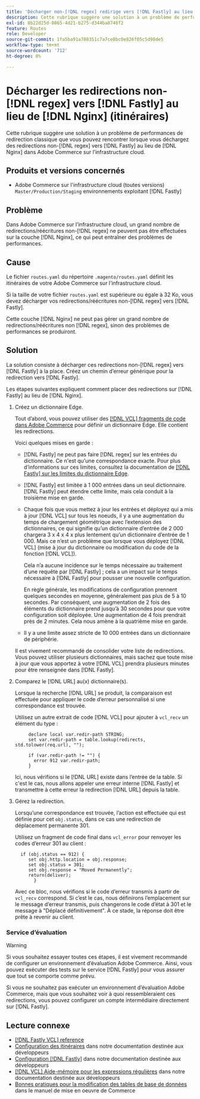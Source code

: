 ```yaml
---
title: 'Décharger non-[!DNL regex] redirige vers [!DNL Fastly] au lieu de [!DNL Nginx] (routes)'
description: Cette rubrique suggère une solution à un problème de performances de redirection classique que vous pouvez rencontrer lorsque vous déchargez des redirections non-[!DNL regex] vers [!DNL Fastly] au lieu de [!DNL Nginx] dans Adobe Commerce sur l’infrastructure cloud.
exl-id: 8b22d25d-0865-4d21-b275-d344ba8748f2
feature: Routes
role: Developer
source-git-commit: 1fa5ba91a788351c7a7ce8bc0e826f05c5d98de5
workflow-type: tm+mt
source-wordcount: '712'
ht-degree: 0%

---
```


# Décharger les redirections non-[!DNL regex] vers [!DNL Fastly] au lieu de [!DNL Nginx] (itinéraires)

Cette rubrique suggère une solution à un problème de performances de redirection classique que vous pouvez rencontrer lorsque vous déchargez des redirections non-[!DNL regex] vers [!DNL Fastly] au lieu de [!DNL Nginx] dans Adobe Commerce sur l’infrastructure cloud.

## Produits et versions concernés

* Adobe Commerce sur l&#39;infrastructure cloud (toutes versions) `Master/Production/Staging` environnements exploitant [!DNL Fastly]

## Problème

Dans Adobe Commerce sur l’infrastructure cloud, un grand nombre de redirections/réécritures non-[!DNL regex] ne peuvent pas être effectuées sur la couche [!DNL Nginx], ce qui peut entraîner des problèmes de performances.

## Cause

Le fichier `routes.yaml` du répertoire `.magento/routes.yaml` définit les itinéraires de votre Adobe Commerce sur l’infrastructure cloud.

Si la taille de votre fichier `routes.yaml` est supérieure ou égale à 32 Ko, vous devez décharger vos redirections/réécritures non-[!DNL regex] vers [!DNL Fastly].

Cette couche [!DNL Nginx] ne peut pas gérer un grand nombre de redirections/réécritures non [!DNL regex], sinon des problèmes de performances se produiront.

## Solution

La solution consiste à décharger ces redirections non-[!DNL regex] vers [!DNL Fastly] à la place. Créez un chemin d’erreur générique pour la redirection vers [!DNL Fastly].

Les étapes suivantes expliquent comment placer des redirections sur [!DNL Fastly] au lieu de [!DNL Nginx].

1. Créez un dictionnaire Edge.

   Tout d’abord, vous pouvez utiliser des [[!DNL VCL] fragments de code dans Adobe Commerce](/docs/commerce-cloud-service/user-guide/cdn/custom-vcl-snippets/fastly-vcl-custom-snippets.html) pour définir un dictionnaire Edge. Elle contient les redirections.

   Voici quelques mises en garde :

   * [!DNL Fastly] ne peut pas faire [!DNL regex] sur les entrées du dictionnaire. Ce n&#39;est qu&#39;une correspondance exacte. Pour plus d’informations sur ces limites, consultez la documentation de [[!DNL Fastly] sur les limites du dictionnaire Edge](https://docs.fastly.com/guides/edge-dictionaries/about-edge-dictionaries#limitations-and-considerations).
   * [!DNL Fastly] est limitée à 1 000 entrées dans un seul dictionnaire. [!DNL Fastly] peut étendre cette limite, mais cela conduit à la troisième mise en garde.
   * Chaque fois que vous mettez à jour les entrées et déployez qui a mis à jour [!DNL VCL] sur tous les noeuds, il y a une augmentation du temps de chargement géométrique avec l’extension des dictionnaires, ce qui signifie qu’un dictionnaire d’entrée de 2 000 chargera 3 x 4 x 4 x plus lentement qu’un dictionnaire d’entrée de 1 000. Mais ce n’est un problème que lorsque vous déployez [!DNL VCL] (mise à jour du dictionnaire ou modification du code de la fonction [!DNL VCL]).

     Cela n’a aucune incidence sur le temps nécessaire au traitement d’une requête par [!DNL Fastly] ; cela a un impact sur le temps nécessaire à [!DNL Fastly] pour pousser une nouvelle configuration.

     En règle générale, les modifications de configuration prennent quelques secondes en moyenne, généralement pas plus de 5 à 10 secondes. Par conséquent, une augmentation de 2 fois des éléments du dictionnaire prend jusqu’à 30 secondes pour que votre configuration soit déployée. Une augmentation de 4 fois prendrait près de 2 minutes. Cela nous amène à la quatrième mise en garde.

   * Il y a une limite assez stricte de 10 000 entrées dans un dictionnaire de périphérie.

   Il est vivement recommandé de consolider votre liste de redirections. Vous pouvez utiliser plusieurs dictionnaires, mais sachez que toute mise à jour que vous apportez à votre [!DNL VCL] prendra plusieurs minutes pour être renseignée dans [!DNL Fastly].

1. Comparez le [!DNL URL] au(x) dictionnaire(s).

   Lorsque la recherche [!DNL URL] se produit, la comparaison est effectuée pour appliquer le code d’erreur personnalisé si une correspondance est trouvée.

   Utilisez un autre extrait de code [!DNL VCL] pour ajouter à `vcl_recv` un élément du type :

   ```
        declare local var.redir-path STRING;
        set var.redir-path = table.lookup(redirects, std.tolower(req.url), "");
   
        if (var.redir-path != "") {
          error 912 var.redir-path;
        }
   ```

   Ici, nous vérifions si le [!DNL URL] existe dans l’entrée de la table. Si c&#39;est le cas, nous allons appeler une erreur interne [!DNL Fastly] et transmettre à cette erreur la redirection [!DNL URL] depuis la table.

1. Gérez la redirection.

   Lorsqu’une correspondance est trouvée, l’action est effectuée qui est définie pour cet `obj.status`, dans ce cas une redirection de déplacement permanente 301.

   Utilisez un fragment de code final dans `vcl_error` pour renvoyer les codes d’erreur 301 au client :

   ```
     if (obj.status == 912) {
        set obj.http.location = obj.response;
        set obj.status = 301;
        set obj.response = "Moved Permanently";
        return(deliver);
          }
   ```

   Avec ce bloc, nous vérifions si le code d’erreur transmis à partir de `vcl_recv` correspond. Si c’est le cas, nous définirons l’emplacement sur le message d’erreur transmis, puis changerons le code d’état à 301 et le message à &quot;Déplacé définitivement&quot;. À ce stade, la réponse doit être prête à revenir au client.

### Service d’évaluation

>[!WARNING]
>
>Si vous souhaitez essayer toutes ces étapes, il est vivement recommandé de configurer un environnement d’évaluation Adobe Commerce. Ainsi, vous pouvez exécuter des tests sur le service [!DNL Fastly] pour vous assurer que tout se comporte comme prévu.

Si vous ne souhaitez pas exécuter un environnement d’évaluation Adobe Commerce, mais que vous souhaitez voir à quoi ressembleraient ces redirections, vous pouvez configurer un compte intermédiaire directement sur [!DNL Fastly].

## Lecture connexe

* [[!DNL Fastly VCL] reference](https://docs.fastly.com/vcl/)
* [Configuration des itinéraires](/docs/commerce-cloud-service/user-guide/configure/routes/routes-yaml.html) dans notre documentation destinée aux développeurs
* [Configuration [!DNL Fastly]](/docs/commerce-cloud-service/user-guide/cdn/setup-fastly/fastly-configuration.html) dans notre documentation destinée aux développeurs
* [[!DNL VCL] Aide-mémoire pour les expressions régulières](https://docs.fastly.com/en/guides/vcl-regular-expression-cheat-sheet) dans notre documentation destinée aux développeurs
* [&#x200B; Bonnes pratiques pour la modification des tables de base de données](https://experienceleague.adobe.com/fr/docs/commerce-operations/implementation-playbook/best-practices/development/modifying-core-and-third-party-tables#why-adobe-recommends-avoiding-modifications) dans le manuel de mise en oeuvre de Commerce
